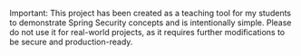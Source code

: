 Important: This project has been created as a teaching tool for my students to demonstrate Spring Security concepts and is intentionally simple. Please do not use it for real-world projects, as it requires further modifications to be secure and production-ready.
